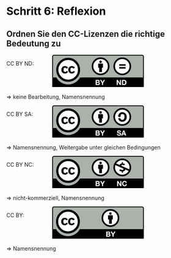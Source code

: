 <h1 style="color:#000000">Schritt 6: Reflexion</h1>
<link rel="stylesheet" href="https://cdnjs.cloudflare.com/ajax/libs/font-awesome/4.7.0/css/font-awesome.min.css">

<h2>Ordnen Sie den CC-Lizenzen die richtige Bedeutung zu</h2>

<div class="dragdropContainer">
	<p style="display:inline-block;float:left;width:120px;text-align:left;">CC BY ND: </p>
	<div class="dropzone">
		<img id="drag1" src="images/creative-commons_cc-by-nd.svg" draggable="true">
	</div>
	<div class="dropzone">
	</div>
	<p style="display:inline-block;float:left">=> keine Bearbeitung, Namensnennung</p>
</div>
<br style="clear:both;">
<div class="dragdropContainer">
	<p style="display:inline-block;float:left;width:120px;text-align:left;">CC BY SA: </p>
	<div class="dropzone">
		<img id="drag2" src="images/creative-commons_cc-by-sa.svg" draggable="true">
	</div>
	<div class="dropzone">
	</div>
	<p style="display:inline-block;float:left;">=> Namensnennung, Weitergabe unter gleichen Bedingungen</p>
</div>
<br style="clear:both;">
<div class="dragdropContainer">
	<p style="display:inline-block;float:left;width:120px;text-align:left;">CC BY NC: </p>
	<div class="dropzone">
		<img id="drag3" src="images/creative-commons_cc-by-nc.svg" draggable="true">
	</div>
	<div class="dropzone">
	</div>
	<p style="display:inline-block;float:left;">=> nicht-kommerziell, Namensnennung</p>
</div>
<br style="clear:both;">
<div class="dragdropContainer">
	<p style="display:inline-block;float:left;width:120px;text-align:left;">CC BY: </p>
	<div class="dropzone">
		<img id="drag4" src="images/creative-commons_cc-by.svg" draggable="true">
	</div>
	<div class="dropzone">
	</div>
	<p style="display:inline-block;float:left;">=> Namensnennung</p>
</div>

<script>
function ziehen(ev) {
	ev.dataTransfer.setData('text', ev.target.id);
}
function ablegenErlauben(ev) {
	ev.preventDefault();
}
function ablegen(ev) {
	ev.preventDefault();
	var data = ev.dataTransfer.getData('text');
	var target = ev.target;
	while (" " + target.className + " ".indexOf(" zielzone ") == -1) {
	    target = target.parentNode;
	}
	target.appendChild(document.getElementById(data));
}
window.addEventListener("load", function () {
	var elms = document.querySelectorAll(".dropzone");
	for (var i = 0; i < elms.length; i++) {
		var zielzone = elms[i];
		zielzone.addEventListener("drop", ablegen);
		zielzone.addEventListener("dragover", ablegenErlauben);
	};
	elms = document.querySelectorAll("[draggable=true]")
	for (var i = 0; i < elms.length; i++) {
		var draggable = elms[i];
		draggable.addEventListener("dragstart", ziehen);
	};
});
</script>
